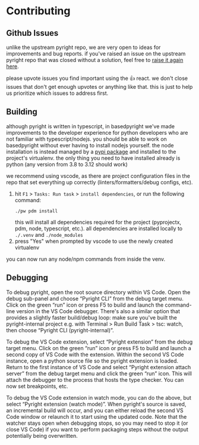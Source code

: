 # Contributing

## Github Issues

unlike the upstream pyright repo, we are very open to ideas for improvements and bug reports. if you've raised an issue on the upstream pyright repo that was closed without a solution, feel free to [raise it again here](https://github.com/DetachHead/basedpyright/issues/new).

please upvote issues you find important using the 👍 react. we don't close issues that don't get enough upvotes or anything like that. this is just to help us prioritize which issues to address first.

## Building

although pyright is written in typescript, in basedpyright we've made improvements to the developer experience for python developers who are not familiar with typescript/nodejs. you should be able to work on basedpyright without ever having to install nodejs yourself. the node installation is instead managed by a [pypi package](https://pypi.org/project/nodejs-wheel/) and installed to the project's virtualenv. the only thing you need to have installed already is python (any version from 3.8 to 3.12 should work)

we recommend using vscode, as there are project configuration files in the repo that set everything up correctly (linters/formatters/debug configs, etc).

1. hit `F1` > `Tasks: Run task` > `install dependencies`, or run the following command:
    ```
    ./pw pdm install
    ```
    this will install all dependencies required for the project (pyprojectx, pdm, node, typescript, etc.). all dependencies are installed locally to `./.venv` and `./node_modules`
2. press "Yes" when prompted by vscode to use the newly created virtualenv

you can now run any node/npm commands from inside the venv.

## Debugging

To debug pyright, open the root source directory within VS Code. Open the debug sub-panel and choose “Pyright CLI” from the debug target menu. Click on the green “run” icon or press F5 to build and launch the command-line version in the VS Code debugger. There's also a similar option that provides a slightly faster build/debug loop: make sure you've built the pyright-internal project e.g. with Terminal > Run Build Task > tsc: watch, then choose “Pyright CLI (pyright-internal)”.

To debug the VS Code extension, select “Pyright extension” from the debug target menu. Click on the green “run” icon or press F5 to build and launch a second copy of VS Code with the extension. Within the second VS Code instance, open a python source file so the pyright extension is loaded. Return to the first instance of VS Code and select “Pyright extension attach server” from the debug target menu and click the green “run” icon. This will attach the debugger to the process that hosts the type checker. You can now set breakpoints, etc.

To debug the VS Code extension in watch mode, you can do the above, but select “Pyright extension (watch mode)”. When pyright's source is saved, an incremental build will occur, and you can either reload the second VS Code window or relaunch it to start using the updated code. Note that the watcher stays open when debugging stops, so you may need to stop it (or close VS Code) if you want to perform packaging steps without the output potentially being overwritten.
